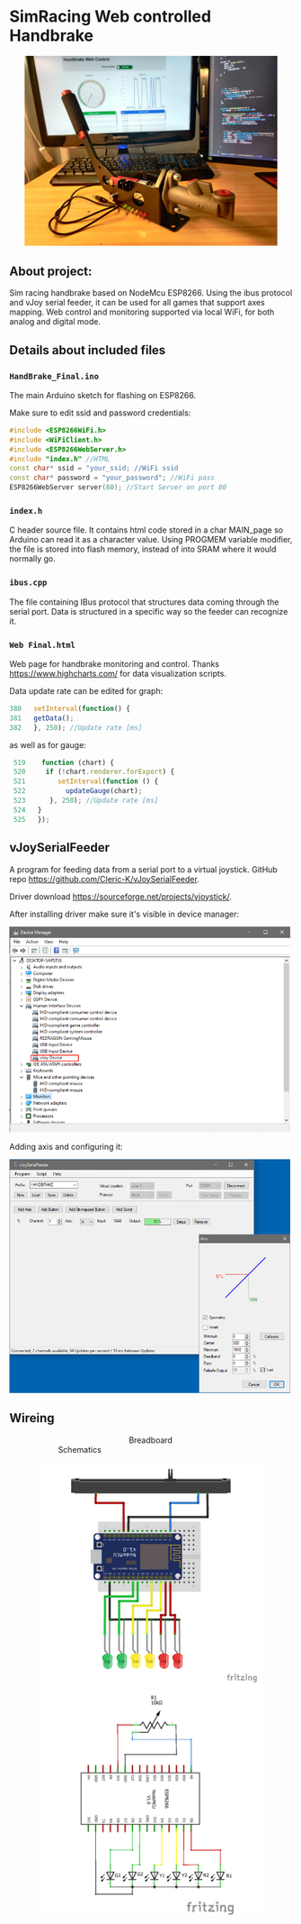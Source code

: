 # SimRacing Web controlled Handbrake

<p align="center">
  <img src="https://github.com/RiMa00/HandBrake/blob/main/Project%20Images/cover%20final.jpg" width="450" title="Cover">
</p>


## About project:
Sim racing handbrake based on NodeMcu ESP8266. Using the ibus protocol and vJoy serial feeder, it can be used for all games that support axes mapping. Web control and monitoring supported via local WiFi, for both analog and digital mode.


## Details about included files
### `HandBrake_Final.ino`
The main Arduino sketch for flashing on ESP8266.

Make sure to edit ssid and password credentials:
```cpp
#include <ESP8266WiFi.h>
#include <WiFiClient.h>
#include <ESP8266WebServer.h>
#include "index.h" //HTML
const char* ssid = "your_ssid; //WiFi ssid
const char* password = "your_password"; //WiFi pass
ESP8266WebServer server(80); //Start Server on port 80
```
### `index.h`
C header source file. It contains html code stored in a char MAIN_page so Arduino can read it as a character value. Using PROGMEM variable modifier, the file is stored into flash memory, instead of into SRAM where it would normally go. 
### `ibus.cpp`
The file containing IBus protocol that structures data coming through the serial port. Data is structured in a specific way so the feeder can recognize it. 
### `Web Final.html`
Web page for handbrake monitoring and control. Thanks https://www.highcharts.com/ for data visualization scripts.

Data update rate can be edited for graph:

```js
380   setInterval(function() {
381   getData();
382   }, 250); //Update rate [ms]
```
as well as for gauge:
```js
 519    function (chart) {
 520     if (!chart.renderer.forExport) {
 521        setInterval(function () {
 522          updateGauge(chart); 
 523      }, 250); //Update rate [ms]
 524   }
 525   });
```


## vJoySerialFeeder
A program for feeding data from a serial port to a virtual joystick. GitHub repo https://github.com/Cleric-K/vJoySerialFeeder.

Driver download https://sourceforge.net/projects/vjoystick/.

After installing driver make sure it's visible in device manager:

<p align="left">
  <img src="https://github.com/RiMa00/HandBrake/blob/main/Project%20Images/Device%20manager.png" width="500" title="vJoy driver">
</p>

Adding axis and configuring it:

<p align="left">
  <img src="https://github.com/RiMa00/HandBrake/blob/main/Project%20Images/vJoyFeeder%20Setting2.png" width="500" title="vJoy axis">
</p>

## Wireing

 &nbsp; &nbsp; &nbsp;  &nbsp; &nbsp; &nbsp; &nbsp;  &nbsp; &nbsp; &nbsp; &nbsp;   &nbsp; &nbsp; &nbsp; &nbsp; &nbsp; &nbsp; &nbsp; &nbsp;  &nbsp; &nbsp; &nbsp; &nbsp; &nbsp; &nbsp; &nbsp; &nbsp; Breadboard  &nbsp; &nbsp; &nbsp; &nbsp; &nbsp; &nbsp; &nbsp; &nbsp; &nbsp; &nbsp; &nbsp; &nbsp; &nbsp; &nbsp; &nbsp; &nbsp; &nbsp; &nbsp; &nbsp; &nbsp; &nbsp; &nbsp; &nbsp; &nbsp;  &nbsp;  &nbsp; &nbsp; &nbsp; &nbsp; &nbsp; &nbsp; &nbsp; &nbsp; &nbsp; &nbsp; &nbsp;  &nbsp;  &nbsp; Schematics                                 
<p align="center">
  <img src="https://github.com/RiMa00/HandBrake/blob/main/Project%20Images/Scheme.png" width="400" title="Breadboard">
  <img src="https://github.com/RiMa00/HandBrake/blob/main/Project%20Images/Wire.png" width="400" title="Schematics">
</p>







